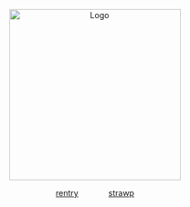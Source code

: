 <p align="center">
  <img src="https://cdn.discordapp.com/attachments/1062717625764950068/1431527514374672426/Untitled1604_20251025141827.png?ex=68fdbd63&is=68fc6be3&hm=d2d449e3ef8e8dadff0579e9ab80beeb7584217c3c1f2fd19798f6bf6027dbf0&" alt="Logo" width="300">
</p>

<p align="center">
  <a href="https://rentry.co/cipherites">rentry</a> ⠀⠀  ⠀⠀
  <a href="https://cipherites.straw.page/">strawp</a>
</p>
